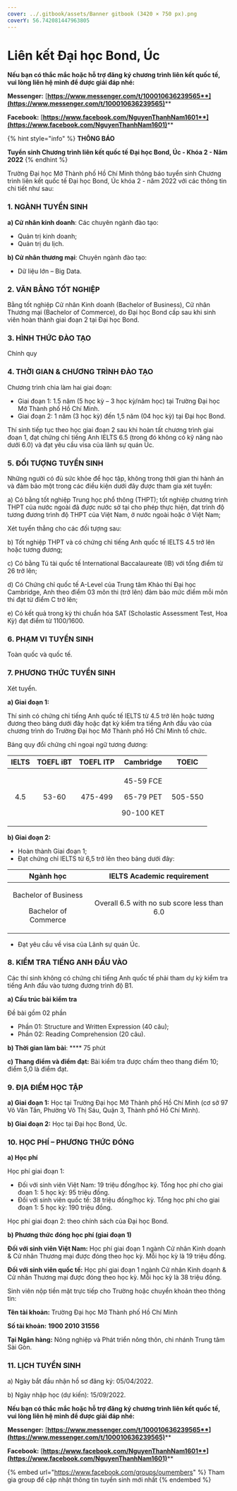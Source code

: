 ```yaml
---
cover: ../.gitbook/assets/Banner gitbook (3420 × 750 px).png
coverY: 56.742081447963805
---
```


# Liên kết Đại học Bond, Úc

**Nếu bạn có thắc mắc hoặc hỗ trợ đăng ký chương trình liên kết quốc tế, vui lòng liên hệ mình để được giải đáp nhé:**&#x20;

**Messenger:** [**https://www.messenger.com/t/100010636239565**](https://www.messenger.com/t/100010636239565)****

**Facebook:** [**https://www.facebook.com/NguyenThanhNam1601**](https://www.facebook.com/NguyenThanhNam1601)****

{% hint style="info" %}
**THÔNG BÁO**

**Tuyển sinh Chương trình liên kết quốc tế Đại học Bond, Úc - Khóa 2 - Năm 2022**
{% endhint %}

Trường Đại học Mở Thành phố Hồ Chí Minh thông báo tuyển sinh Chương trình liên kết quốc tế Đại học Bond, Úc khóa 2 - năm 2022 với các thông tin chi tiết như sau:

### **1. NGÀNH TUYỂN SINH**

**a)  Cử nhân kinh doanh**: Các chuyên ngành đào tạo:

* Quản trị kinh doanh;
* Quản trị du lịch.

**b) Cử nhân thương mại**: Chuyên ngành đào tạo:

* Dữ liệu lớn – Big Data.

### **2. VĂN BẰNG TỐT NGHIỆP**

Bằng tốt nghiệp Cử nhân Kinh doanh (Bachelor of Business), Cử nhân Thương mại (Bachelor of Commerce), do Đại học Bond cấp sau khi sinh viên hoàn thành giai đoạn 2 tại Đại học Bond.

### **3. HÌNH THỨC ĐÀO TẠO**

Chính quy

### **4. THỜI GIAN & CHƯƠNG TRÌNH ĐÀO TẠO**

Chương trình chia làm hai giai đoạn:

* Giai đoạn 1:  1.5 năm (5 học kỳ – 3 học kỳ/năm học) tại Trường Đại học Mở Thành phố Hồ Chí Minh.
* Giai đoạn 2:  1 năm (3 học kỳ) đến 1,5 năm (04 học kỳ) tại Đại học Bond.

Thí sinh tiếp tục theo học giai đoạn 2 sau khi hoàn tất chương trình giai đoạn 1, đạt chứng chỉ tiếng Anh IELTS 6.5 (trong đó không có kỹ năng nào dưới 6.0) và đạt yêu cầu visa của lãnh sự quán Úc.

### **5.  ĐỐI TƯỢNG TUYỂN SINH**

Những người có đủ sức khỏe để học tập, không trong thời gian thi hành án và đảm bảo một trong các điều kiện dưới đây được tham gia xét tuyển:

a) Có bằng tốt nghiệp Trung học phổ thông (THPT); tốt nghiệp chương trình THPT của nước ngoài đã được nước sở tại cho phép thực hiện, đạt trình độ tương đương trình độ THPT của Việt Nam, ở nước ngoài hoặc ở Việt Nam;

Xét tuyển thẳng cho các đối tượng sau:

b) Tốt nghiệp THPT và có chứng chỉ tiếng Anh quốc tế IELTS 4.5 trở lên hoặc tương đương;

c) Có bằng Tú tài quốc tế International Baccalaureate (IB) với tổng điểm từ 26 trở lên;

d) Có Chứng chỉ quốc tế A-Level của Trung tâm Khảo thí Đại học Cambridge, Anh theo điểm 03 môn thi (trở lên) đảm bảo mức điểm mỗi môn thi đạt từ điểm C trở lên;

e) Có kết quả trong kỳ thi chuẩn hóa SAT (Scholastic Assessment Test, Hoa Kỳ) đạt điểm từ 1100/1600.

### **6. PHẠM VI TUYỂN SINH**

Toàn quốc và quốc tế.

### **7.  PHƯƠNG THỨC TUYỂN SINH**

Xét tuyển.

**a) Giai đoạn 1:**

Thí sinh có chứng chỉ tiếng Anh quốc tế IELTS từ 4.5 trở lên hoặc tương đương theo bảng dưới đây hoặc đạt kỳ kiểm tra tiếng Anh đầu vào của chương trình do Trường Đại học Mở Thành phố Hồ Chí Minh tổ chức.

&#x20;    Bảng quy đổi chứng chỉ ngoại ngữ tương đương:

| IELTS | TOEFL iBT | TOEFL ITP |                     Cambridge                     |  TOEIC  |
| :---: | :-------: | :-------: | :-----------------------------------------------: | :-----: |
|  4.5  |   53-60   |  475-499  | <p>45-59 FCE</p><p>65-79 PET</p><p>90-100 KET</p> | 505-550 |

**b) Giai đoạn 2:**

* Hoàn thành Giai đoạn 1;
* Đạt chứng chỉ IELTS từ 6,5 trở lên theo bảng dưới đây:

|                        Ngành học                       |          IELTS Academic requirement         |
| :----------------------------------------------------: | :-----------------------------------------: |
| <p>Bachelor of Business</p><p>Bachelor of Commerce</p> | Overall 6.5 with no sub score less than 6.0 |

* Đạt yêu cầu về visa của Lãnh sự quán Úc.

### **8.  KIỂM TRA TIẾNG ANH ĐẦU VÀO**

Các thí sinh không có chứng chỉ tiếng Anh quốc tế phải tham dự kỳ kiểm tra tiếng Anh đầu vào tương đương trình độ B1.

**a) Cấu trúc bài kiểm tra**

Đề bài gồm 02 phần

* Phần 01: Structure and Written Expression (40 câu);
* Phần 02: Reading Comprehension (20 câu).

**b) Thời gian làm bài**: **** 75 phút

**c) Thang điểm và điểm đạt:** Bài kiểm tra được chấm theo thang điểm 10; điểm 5,0 là điểm đạt.

### **9. ĐỊA ĐIỂM HỌC TẬP**

**a) Giai đoạn 1:** Học tại Trường Đại học Mở Thành phố Hồ Chí Minh (cơ sở 97 Võ Văn Tần, Phường Võ Thị Sáu, Quận 3, Thành phố Hồ Chí Minh).

**b) Giai đoạn 2:** Học tại Đại học Bond, Úc.

### **10. HỌC PHÍ – PHƯƠNG THỨC ĐÓNG**

**a) Học phí**

Học phí giai đoạn 1:

* Đối với sinh viên Việt Nam:  19 triệu đồng/học kỳ. Tổng học phí cho giai đoạn 1: 5 học kỳ: 95 triệu đồng.
* Đối với sinh viên quốc tế:  38 triệu đồng/học kỳ. Tổng học phí cho giai đoạn 1: 5 học kỳ: 190 triệu đồng.

Học phí giai đoạn 2: theo chính sách của Đại học Bond.

**b) Phương thức đóng học phí (giai đoạn 1)**

**Đối với sinh viên Việt Nam:** Học phí giai đoạn 1 ngành Cử nhân Kinh doanh & Cử nhân Thương mại được đóng theo học kỳ. Mỗi học kỳ là 19 triệu đồng.

**Đối với sinh viên quốc tế:** Học phí giai đoạn 1 ngành Cử nhân Kinh doanh & Cử nhân Thương mại được đóng theo học kỳ. Mỗi học kỳ là 38 triệu đồng.

Sinh viên nộp tiền mặt trực tiếp cho Trường hoặc chuyển khoản theo thông tin:

**Tên tài khoản:** Trường Đại học Mở Thành phố Hồ Chí Minh

**Số tài khoản:** **1900 2010 31556**

**Tại Ngân hàng:** Nông nghiệp và Phát triển nông thôn, chi nhánh Trung tâm Sài Gòn.

### 11. **LỊCH TUYỂN SINH**

a) Ngày bắt đầu nhận hồ sơ đăng ký: 05/04/2022.

b) Ngày nhập học (dự kiến): 15/09/2022.

**Nếu bạn có thắc mắc hoặc hỗ trợ đăng ký chương trình liên kết quốc tế, vui lòng liên hệ mình để được giải đáp nhé:**&#x20;

**Messenger:** [**https://www.messenger.com/t/100010636239565**](https://www.messenger.com/t/100010636239565)****

**Facebook:** [**https://www.facebook.com/NguyenThanhNam1601**](https://www.facebook.com/NguyenThanhNam1601)****

{% embed url="https://www.facebook.com/groups/oumembers" %}
Tham gia group để cập nhật thông tin tuyển sinh mới nhất
{% endembed %}
